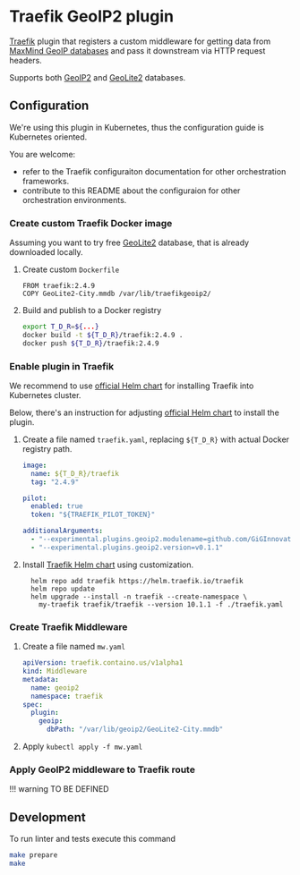 # Traefik GeoIP2 plugin

[Traefik](https://doc.traefik.io/traefik/) plugin 
that registers a custom middleware 
for getting data from 
[MaxMind GeoIP databases](https://www.maxmind.com/en/geoip2-services-and-databases) 
and pass it downstream via HTTP request headers.

Supports both 
[GeoIP2](https://www.maxmind.com/en/geoip2-databases) 
and 
[GeoLite2](https://dev.maxmind.com/geoip/geolite2-free-geolocation-data) databases.

## Configuration

We're using this plugin in Kubernetes, thus the configuration guide is Kubernetes oriented.

You are welcome: 

  * refer to the Traefik configuraiton documentation for other orchestration frameworks.
  * contribute to this README about the configuraion for other orchestration environments.

### Create custom Traefik Docker image

Assuming you want to try free 
[GeoLite2](https://dev.maxmind.com/geoip/geolite2-free-geolocation-data)
database, that is already downloaded locally.

1. Create custom `Dockerfile`
  
    ```
    FROM traefik:2.4.9
    COPY GeoLite2-City.mmdb /var/lib/traefikgeoip2/ 
    ```

2. Build and publish to a Docker registry
   
    ```sh
    export T_D_R=${...}
    docker build -t ${T_D_R}/traefik:2.4.9 .
    docker push ${T_D_R}/traefik:2.4.9


### Enable plugin in Traefik

We recommend to use [official Helm chart](https://github.com/traefik/traefik-helm-chart)
for installing Traefik into Kubernetes cluster.

Below, there's an instruction for adjusting 
[official Helm chart](https://github.com/traefik/traefik-helm-chart)
to install the plugin.

1. Create a file named `traefik.yaml`, replacing `${T_D_R}` with actual Docker registry path. 
    ```yaml
    image:
      name: ${T_D_R}/traefik
      tag: "2.4.9"

    pilot:
      enabled: true
      token: "${TRAEFIK_PILOT_TOKEN}"

    additionalArguments:
      - "--experimental.plugins.geoip2.modulename=github.com/GiGInnovationLabs/traefikgeoip2"
      - "--experimental.plugins.geoip2.version=v0.1.1"
    ```
2. Install [Traefik Helm chart](https://github.com/traefik/traefik-helm-chart) using customization.
    ```
      helm repo add traefik https://helm.traefik.io/traefik
      helm repo update
      helm upgrade --install -n traefik --create-namespace \
        my-traefik traefik/traefik --version 10.1.1 -f ./traefik.yaml      
    ```

### Create Traefik Middleware

1. Create a file named `mw.yaml`
    ```yaml
    apiVersion: traefik.containo.us/v1alpha1
    kind: Middleware
    metadata:
      name: geoip2
      namespace: traefik
    spec:
      plugin:
        geoip:
          dbPath: "/var/lib/geoip2/GeoLite2-City.mmdb"
    ```

2. Apply
    `kubectl apply -f mw.yaml`

### Apply GeoIP2 middleware to Traefik route

!!! warning TO BE DEFINED

## Development

To run linter and tests execute this command

```sh
make prepare
make
```